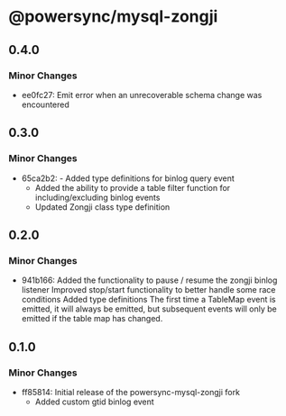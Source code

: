 # @powersync/mysql-zongji

## 0.4.0

### Minor Changes

- ee0fc27: Emit error when an unrecoverable schema change was encountered

## 0.3.0

### Minor Changes

- 65ca2b2: - Added type definitions for binlog query event
  - Added the ability to provide a table filter function for including/excluding binlog events
  - Updated Zongji class type definition

## 0.2.0

### Minor Changes

- 941b166: Added the functionality to pause / resume the zongji binlog listener
  Improved stop/start functionality to better handle some race conditions
  Added type definitions
  The first time a TableMap event is emitted, it will always be emitted, but subsequent events will only be emitted if the table map has changed.

## 0.1.0

### Minor Changes

- ff85814: Initial release of the powersync-mysql-zongji fork
  - Added custom gtid binlog event
